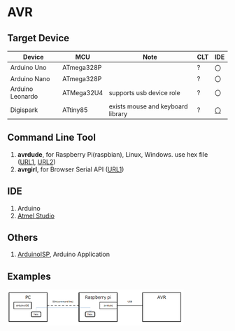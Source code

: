 # AVR

## Target Device

| Device           | MCU    | Note                          | CLT | IDE |
|------------------|------------|------------------------------ |------|------|
| Arduino Uno     | ATmega328P       |  |?|〇|
| Arduino Nano     | ATmega328P       |  |?|〇|
| Arduino Leonardo     | ATMega32U4       | supports usb device role |?|〇|
| Digispark     | ATtiny85       | exists mouse and keyboard library |?|[〇](https://github.com/digistump/DigistumpArduino)|

## Command Line Tool
1.  **avrdude**, for Raspberry Pi(raspbian), Linux, Windows. use hex file ([URL1](http://kemarin-tech.blog.jp/archives/23415917.html), [URL2](https://make.kosakalab.com/make/electronic-work/avr-dev_for_raspberry-pi/))
1.  **avrgirl**, for Browser Serial API ([URL1](https://make.kosakalab.com/make/electronic-work/rasp-pi-arduino-1/))

## IDE
1.  Arduino
1.  [Atmel Studio](http://www.jh4vaj.com/archives/12088)

## Others
1.  [ArduinoISP](https://github.com/arduino/ArduinoISP), Arduino Application

## Examples
<img width="80%" src="./img/usecase_raspi.png" />  